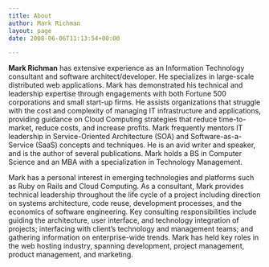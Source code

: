```yaml
---
title: About
author: Mark Richman
layout: page
date: 2008-06-06T11:13:54+00:00

---
```

**Mark Richman** has extensive experience as an Information Technology consultant and software architect/developer. He specializes in large-scale distributed web applications. Mark has demonstrated his technical and leadership expertise through engagements with both Fortune 500 corporations and small start-up firms. He assists organizations that struggle with the cost and complexity of managing IT infrastructure and applications, providing guidance on Cloud Computing strategies that reduce time-to-market, reduce costs, and increase profits. Mark frequently mentors IT leadership in Service-Oriented Architecture (SOA) and Software-as-a-Service (SaaS) concepts and techniques. He is an avid writer and speaker, and is the author of several publications. Mark holds a BS in Computer Science and an MBA with a specialization in Technology Management.

Mark has a personal interest in emerging technologies and platforms such as Ruby on Rails and Cloud Computing. As a consultant, Mark provides technical leadership throughout the life cycle of a project including direction on systems architecture, code reuse, development processes, and the economics of software engineering. Key consulting responsibilities include guiding the architecture, user interface, and technology integration of projects; interfacing with client’s technology and management teams; and gathering information on enterprise-wide trends. Mark has held key roles in the web hosting industry, spanning development, project management, product management, and marketing.